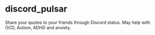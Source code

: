 # discord_pulsar
Share your quotes to your friends through Discord status. May help with OCD, Autism, ADHD and anxiety.
